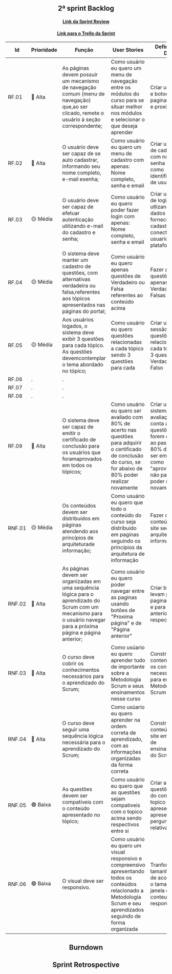<h2 align="center">2ª sprint Backlog</h2>

<h4 align="center">
  <a href="">Link da Sprint Review</a>
</h4>

<h4 align="center">
  <a href="https://trello.com/b/0TqFzLcN/sprint-2" target="_blank">Link para o Trello da Sprint</a>
</h4>

| Id | Prioridade | Função | User Stories | Definition of Done |
| -- | ---------- | ------ | ------------ | ------------------ |
| RF.01 | 🔴 Alta | As páginas devem possuir um mecanismo de navegação comum (menu de navegação) que,ao ser clicado, remete o usuário à seção correspondente; | Como usuário eu quero um menu de navegação entre os módulos do curso para se situar melhor nos módulos e selecionar o que deseja aprender | Criar um indice e botoes de pagina anterior e proxima
| RF.02 | 🔴 Alta | O usuário deve ser capaz de se auto cadastrar, informando seu nome completo, e-mail esenha; | Como usuário eu quero um menu de cadastro com apenas: Nome completo, senha e email | Criar uma janela de cadastro com nome, senha e email como identificadores de usuario |
| RF.03 | 🟡 Média | O usuário deve ser capaz de efetuar autenticação utilizando e-mail do cadastro e senha; | Como usuário eu quero poder fazer login com apenas: Nome completo, senha e email | Criar um janela de login utlizando o dados fornecidos pelo cadastro para conectar o usuario a plataforma |
| RF.04 | 🟡 Média | O sistema deve manter um cadastro de questões, com alternativas verdadeira ou falsa,referentes aos tópicos apresentados nas páginas do portal; | Como usuário eu quero apenas questões de Verdadeiro ou Falsa referentes ao conteúdo acima | Fazer as questões apenas Verdadeiras ou Falsas |
| RF.05 | 🟡 Média | Aos usuários logados, o sistema deve exibir 3 questões para cada tópico. As questões devemcontemplar o tema abordado no tópico; | Como usuário eu quero questões relacionadas a cada tópico sendo 3 questões para cada | Criar uma sessão de questões relacionadas a cada tópico com 3 questões de Verdadeiro ou Falso | Criar uma sessão de questões relacionadas a cada tópico com 3 questões de Verdadeiro ou Falso |
| RF.06 | . | . |
| RF.07 | . | . |
| RF.08 | . | . |
| RF.09 | 🔴 Alta | O sistema deve ser capaz de emitir o certificado de conclusão para os usuários que foramaprovados em todos os tópicos; | Como usuário eu quero ser avaliado com 80% de acerto nas questões para adquirir o certificado de conclusão do curso, se for abaixo de 80% poder realizar novamente | Criar um sistema de avaliação que conta as questões que forem corretas e ao passar de 80% de acertos ser emitido como "aprovado" e se não passar poder realizar novamente | 
| RNF.01 | 🟡 Média | Os conteúdos devem ser distribuídos em páginas atendendo aos princípios de arquiteturade informação; | Como usuário eu quero que todo o conteúdo do curso seja distribuido em paginas seguindo os princípios da arquitetura de informação | Fazer os conteúdos do site seguir a arquitetura de informação |
| RNF.02 | 🔴 Alta | As páginas devem ser organizadas em uma sequência lógica para o aprendizado do Scrum com um mecanismo para o usuário navegar para a próxima página e página anterior; | Como usuário eu quero poder navegar entre as paginas usando botões de "Proxima página" e de "Página anterior" | Criar botões que levam para a pagina seguinte e para pagina anterior, respectivamente |
| RNF.03 | 🔴 Alta | O curso deve cobrir os conhecimentos necessários para o aprendizado do Scrum; | Como usúario eu quero aprender tudo de importante sobre a Metodologia Scrum e seus ensinamentos nesse curso | Construir o site contendo todos os conteúdos necessarios para entender a Metodologia Scrum | 
| RNF.04 | 🔴 Alta | O curso deve seguir uma sequência lógica necessária para o aprendizado do Scrum; | Como usúario eu quero aprender na ordem correta de aprendizado, com as informações organizadas da forma correta | Construir o conteúdo do site em ordem de ensinamentos do Scrum |
| RNF.05| 🟢 Baixa | As questões devem ser compatíveis com o conteúdo apresentado no tópico; | Como usuário eu quero que as questões sejam compativeis com o topico acima sendo respectivos entre si | Criar as questões abaixo do conteúdo do topico apresentando, apresentando as perguntas relativas a ele |
| RNF.06| 🟢 Baixa | O visual deve ser responsivo.| Como usuário eu quero um visual responsivo e compreensivo apresentando todos os conteúdos relacionado a Metodologia Scrum e seu aprendizados seguindo de forma organizada | Tranformar o tamanho do site de acordo com o tamanho da janela com os conteudos respondendo-a |

<h2 align="center">Burndown</h2>

<h2 align="center">Sprint Retrospective</h2>

